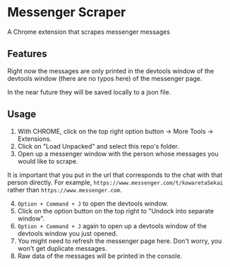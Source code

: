 # Messenger Scraper

A Chrome extension that scrapes messenger messages

## Features

Right now the messages are only printed in the devtools window of the devtools window (there are no typos here) of the messenger page.

In the near future they will be saved locally to a json file.

## Usage

1. With CHROME, click on the top right option button -> More Tools -> Extensions.
2. Click on "Load Unpacked" and select this repo's folder.
3. Open up a messenger window with the person whose messages you would like to scrape.
  
It is important that you put in the url that corresponds to the chat with that person directly. For example, `https://www.messenger.com/t/kowaretaSekai` rather than `https://www.messenger.com`.

4. `Option + Command + J` to open the devtools window.
5. Click on the option button on the top right to "Undock into separate window".
6. `Option + Command + J` again to open up a devtools window of the devtools window you just opened.
7. You might need to refresh the messenger page here. Don't worry, you won't get duplicate messages.
8. Raw data of the messages will be printed in the console.
